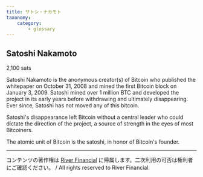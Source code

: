 ```yaml
---
title: サトシ・ナカモト
taxonomy:
    category:
        - glossary
---
```


## Satoshi Nakamoto
2,100 sats

Satoshi Nakamoto is the anonymous creator(s) of Bitcoin who published the whitepaper on October 31, 2008 and mined the first Bitcoin block on January 3, 2009. Satoshi mined over 1 million BTC and developed the project in its early years before withdrawing and ultimately disappearing. Ever since, Satoshi has not moved any of this bitcoin.

Satoshi's disappearance left Bitcoin without a central leader who could dictate the direction of the project, a source of strength in the eyes of most Bitcoiners.

The atomic unit of Bitcoin is the satoshi, in honor of Bitcoin's founder.

---
コンテンツの著作権は [River Financial](https://river.com/) に帰属します。二次利用の可否は権利者にご確認ください。 / All rights reserved to River Financial.
